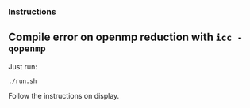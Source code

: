 ### Instructions

## Compile error on openmp reduction with `icc -qopenmp`
Just run:

```
./run.sh
```

Follow the instructions on display.
